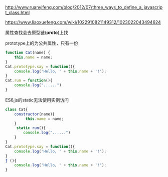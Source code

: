 http://www.ruanyifeng.com/blog/2012/07/three_ways_to_define_a_javascript_class.html

https://www.liaoxuefeng.com/wiki/1022910821149312/1023022043494624



属性查找会去原型链(__proto__)上找

prototype上的为公共属性，只有一份

```javascript
function Cat(name) {
    this.name = name;
}
Cat.prototype.say = function(){
    console.log('Hello, ' + this.name + '!');
}
Cat.run = function(){
	console.log("......")
}
```

ES6,js的static无法使用实例访问

```javascript
class Cat{
	constructor(name){
         this.name = name;
	}
     static run(){
    	console.log("......")
    }
}
Cat.prototype.say = function(){
    console.log('Hello, ' + this.name + '!');
}
ƒ (){
    console.log('Hello, ' + this.name + '!');
}
```

